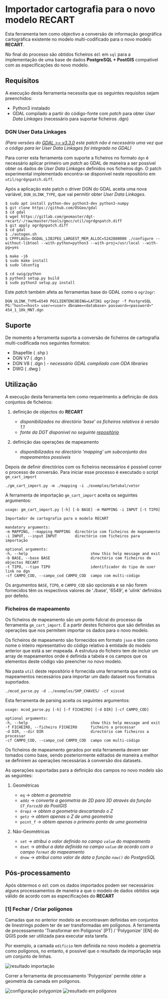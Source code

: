 # Importador cartografia para o novo modelo RECART

Esta ferramenta tem como objectivo a conversão de informação geográfica cartográfica existente no modelo multi-codificado para o novo modelo **RECART**.

No final do processo são obtidos ficheiros `ddl` em `sql` para a implementação de uma base de dados **PostgreSQL + PostGIS** compatível com as especificações do novo modelo.

## Requisitos

A execução desta ferramenta necessita que os seguintes requisitos sejam preenchidos:

* Python3 instalado
* GDAL compilado a partir do código-fonte com *patch* para obter *User Data Linkages* (necessário para suportar ficheiros .dgn)

### DGN User Data Linkages

_(Para versões do [GDAL >= v3.3.0](https://github.com/OSGeo/gdal/blob/v3.3.0/gdal/NEWS) este patch não é necessário uma vez que o código para ler *User Data Linkages* foi integrado no GDAL)_

Para correr esta ferramenta com suporte a ficheiros no formato `dgn` é necessário aplicar primeiro um *patch* ao GDAL de maneira a ser possível obter os dados de *User Data Linkages* definidos nos ficheiros dgn. O patch experimental implementado encontra-se disponível neste repositório em `util/ogrdgnpatch.diff`.

Após a aplicação este patch o driver DGN do GDAL aceita uma nova variável, `DGN_ULINK_TYPE`, que vai permitir obter *User Data Linkages*.

    $ sudo apt install python-dev python3-dev python3-numpy
    $ git clone https://github.com/OSGeo/gdal
    $ cd gdal
    $ wget https://gitlab.com/geomaster/dgt-recart/-/raw/master/tools/gmcc/util/ogrdgnpatch.diff
    $ git apply ogrdgnpatch.diff
    $ cd gdal
    $ ./autogen.sh
    $ CPPFLAGS=-DGDAL_LIBJPEG_LARGEST_MEM_ALLOC=5242880000 ./configure --without-libtool --with-python=python3 --with-proj=/usr/local --with-pg=yes

    $ make -j6
    $ sudo make install
    $ sudo ldconfig

    $ cd swig/python
    $ python3 setup.py build
    $ sudo python3 setup.py install

Este *patch* também afeta as ferramentas base do GDAL como o `ogr2ogr`:

    DGN_ULINK_TYPE=6549 PGCLIENTENCODING=LATIN1 ogr2ogr -f PostgreSQL PG:"host=<host> user=<user> dbname=<database> password=<password>" 454_1_10k_MNT.dgn

## Suporte

De momento a ferramenta suporta a conversão de ficheiros de cartografia multi-codificada nos seguintes formatos:

* Shapefile ( .shp )
* DGN V7 ( .dgn )
* DGN V8 ( .dgn ) - _necessário GDAL compilado com ODA libraries_
* DWG ( .dwg )

## Utilização

A execução desta ferramenta tem como requerimento a definição de dois conjuntos de ficheiros:

1. definição de objectos do **RECART**

    * *disponibilizados no directório 'base' os ficheiros relativos à versão 1.1*
    * *fonte da DGT disponível no seguinte [repositório](https://github.com/dgterritorio/RECART)*

2. definição das operações de mapeamento

    * *disponibilizados no directório 'mapping' um subconjunto dos mapeamentos possíveis*

Depois de definir directórios com os ficheiros necessários é possível correr o processo de conversão. Para iniciar esse processo é executado o script `gm_cart_import`

    ./gm_cart_import.py -m ./mapping -i ./exemplos/Setubal/vetor

A ferramenta de importação `gm_cart_import` aceita os seguintes argumentos:

    usage: gm_cart_import.py [-h] [-b BASE] -m MAPPING -i INPUT [-t TIPO]

    Importador de cartografia para o modelo RECART

    mandatory arguments:
    -m MAPPING, --mapping MAPPING  directório com ficheiros de mapeamento
    -i INPUT, --input INPUT        directório com ficheiros para importação

    optional arguments:
    -h, --help                            show this help message and exit
    -b BASE, --base BASE                  directório com ficheiros de objectos RECART
    -t TIPO, --tipo TIPO                  identificador do tipo de user link no dgn
    -cf CAMPO_COD, --campo_cod CAMPO_COD  campo com multi-código

Os argumentos `BASE`, `TIPO`, e `CAMPO_COD` são opcionais e se não forem fornecidos têm os respectivos valores de './base', '6549', e 'ulink' definidos por defeito.

### Ficheiros de mapeamento

Os ficheiros de mapeamento são um ponto fulcral do processo da ferramenta `gm_cart_import`. É a partir destes ficheiros que são definidas as operações que nos permitem importar os dados para o novo modelo.

Os ficheiros de mapeamento são fornecidos em formato `json` e têm como nome o inteiro representativo do código relativo à entidade do modelo anterior que está a ser mapeada. A estrutura do ficheiro tem de incluir um array de mapeamentos onde é definida a tabela e os campos que os elementos deste código vão preencher no novo modelo.

Na pasta `util` deste repositório é fornecida uma ferramenta que extrai os mapeamentos necessários para importar um dado dataset nos formatos suportados.

    ./mcod_parse.py -d ../exemplos/SHP_CHAVES/ -cf xiscod

Esta ferramenta de parsing aceita os seguintes argumentos:

    usage: mcod_parse.py [-h] [-f FICHEIRO] [-d DIR] [-cf CAMPO_COD]

    optional arguments:
    -h, --help                            show this help message and exit
    -f FICHEIRO, --ficheiro FICHEIRO      ficheiro a processar
    -d DIR, --dir DIR                     directório com ficheiros a processar
    -cf CAMPO_COD, --campo_cod CAMPO_COD  campo com multi-código

Os ficheiros de mapeamento gerados por esta ferramenta devem ser tomados como base, sendo posteriormente editados de maneira a melhor se definirem as operações necessárias à conversão dos datasets.

As operações suportadas para a definição dos campos no novo modelo são as seguintes:

1. Geométricas

    * `eq` -> *obtem a geometria*
    * `addz` -> *converte a geometria de 2D para 3D através da função `ST_Force3D` do PostGIS*
    * `dropz` -> *obtem a geometria descartando o Z*
    * `getz` -> *obtem apenas o Z de uma geometria*
    * `point_f` -> *obtem apenas o primeiro ponto de uma geometria*

2. Não-Geométricas

    * `set` -> *atribui o valor definido no campo `value` do mapeamento*
    * `dset` -> *atribui a data definida no campo `value` de acordo com o campo `format` do mapeamento*
    * `dnow` -> *atribui como valor de data a função `now()` do PostgreSQL*

## Pós-processamento

Após obtermos o `ddl` com os dados importados podem ser necessários alguns processamentos de maneira a que o modelo de dados obtidos seja válido de acordo com as especificações do **RECART**

### [1] Fechar / Criar polígonos

Camadas que no anterior modelo se encontravam definidas em conjuntos de linestrings podem ter de ser transformadas em polígonos. A ferramenta de processamento 'Transformar em Polígonos' [PT] / 'Polygonize' [EN] do QGIS pode ser utilizada para executar esta tarefa.

Por exemplo, a camada `edificio` tem definida no novo modelo a geometria como polígonos, no entanto, é possível que o resultado da importação seja um conjunto de linhas.

![resultado importação](images/import_lines.png)

Correr a ferramenta de processamento 'Polygonize' permite obter a geometria da camada em polígonos.

![configuração polygonize](images/polygonize_config.png)
![resultado em polígonos](images/polygonize_result.png)
